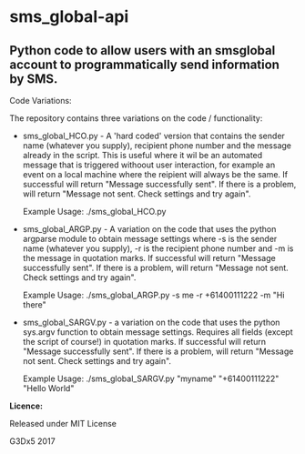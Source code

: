 ﻿# sms_global-api

## Python code to allow users with an smsglobal account to programmatically send information by SMS.

Code Variations: 

The repository contains three variations on the code / functionality: 

- sms_global_HCO.py - A 'hard coded' version that contains the sender name (whatever you supply), recipient phone number and the message already in the script.  This is useful where it wil be an automated  message that is triggered withoout user interaction, for example an event on a local machine where the reipient will always be the same. If successful will return "Message successfully sent".  If there is a problem, will return "Message not sent. Check settings and try again".

    Example Usage: ./sms_global_HCO.py   

- sms_global_ARGP.py - A variation on the code that uses the python argparse module to obtain message settings where -s is the sender name (whatever you supply), -r is the recipient phone number and -m is the message in quotation marks. If successful will return "Message successfully sent".  If there is a problem, will return "Message not sent. Check settings and try again".
    
    Example Usage: ./sms_global_ARGP.py -s me -r +61400111222 -m "Hi there"

- sms_global_SARGV.py - a variation on the code that uses the python sys.argv function to obtain message settings.  Requires all fields (except the script of course!) in quotation marks. If successful will return "Message successfully sent".  If there is a problem, will return "Message not sent. Check settings and try again".

    Example Usage: ./sms_global_SARGV.py "myname" "+61400111222" "Hello World"

**Licence:**

Released under MIT License

G3Dx5 2017
